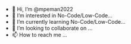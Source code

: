 - 👋 Hi, I’m @mpeman2022
- 👀 I’m interested in No-Code/Low-Code...
- 🌱 I’m currently learning No-Code/Low-Code...
- 💞️ I’m looking to collaborate on ...
- 📫 How to reach me ...

<!---
mpeman2022/mpeman2022 is a ✨ special ✨ repository because its `README.md` (this file) appears on your GitHub profile.
You can click the Preview link to take a look at your changes.
--->
